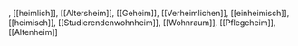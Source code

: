 , [[heimlich]], [[Altersheim]], [[Geheim]], [[Verheimlichen]], [[einheimisch]], [[heimisch]], [[Studierendenwohnheim]], [[Wohnraum]], [[Pflegeheim]], [[Altenheim]]
